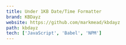 ```yaml
---
title: Under 1KB Date/Time Formatter
brand: KBDayz
website: https://github.com/markmead/kbdayz
path: kbdayz
tech: ['JavaScript', 'Babel', 'NPM']
---
```

